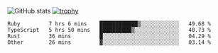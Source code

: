 ![GitHub stats](https://github-readme-stats.vercel.app/api?username=ksk001100&show_icons=true&theme=tokyonight)
[![trophy](https://github-profile-trophy.vercel.app/?username=ksk001100&theme=onedark)](https://github.com/ryo-ma/github-profile-trophy)

<!--START_SECTION:waka-->

```text
Ruby         7 hrs 6 mins    ████████████▒░░░░░░░░░░░░   49.68 %
TypeScript   5 hrs 50 mins   ██████████▒░░░░░░░░░░░░░░   40.73 %
Rust         36 mins         █░░░░░░░░░░░░░░░░░░░░░░░░   04.29 %
Other        26 mins         ▓░░░░░░░░░░░░░░░░░░░░░░░░   03.14 %
```

<!--END_SECTION:waka-->
